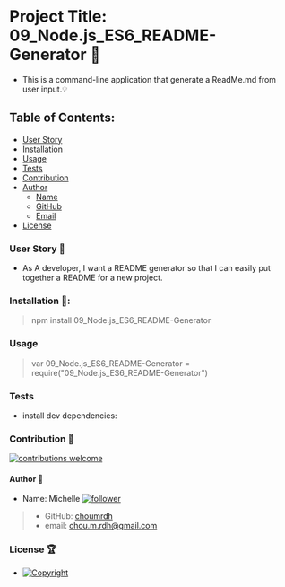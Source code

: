 
  # Project Title: 09_Node.js_ES6_README-Generator :raised_hands:
  - This is a command-line application that generate a ReadMe.md from user input.:bulb: 

  ## Table of Contents:
  - [User Story](https://github.com/choumrdh/09_Node.js_ES6_README-Generator#user-story-speech_balloon)
  - [Installation](https://github.com/choumrdh/09_Node.js_ES6_README-Generator#installation-floppy_disk)
  - [Usage](https://github.com/choumrdh/09_Node.js_ES6_README-Generator#usage)
  - [Tests](https://github.com/choumrdh/09_Node.js_ES6_README-Generator#tests)
  - [Contribution](https://github.com/choumrdh/09_Node.js_ES6_README-Generator#contribution-handshake)
  - [Author](https://github.com/choumrdh/09_Node.js_ES6_README-Generator#author-bust_in_silhouette)
    - [Name](https://github.com/choumrdh/09_Node.js_ES6_README-Generator#author-bust_in_silhouette)
    - [GitHub](https://github.com/choumrdh/09_Node.js_ES6_README-Generator#author-bust_in_silhouette)
    - [Email](https://github.com/choumrdh/09_Node.js_ES6_README-Generator#author-bust_in_silhouette)
  - [License](https://github.com/choumrdh/09_Node.js_ES6_README-Generator#license-trophy)
  
  ### User Story :speech_balloon:
  - As A developer, I want a README generator so that I can easily put together a README for a new project.
  
  ###  Installation :floppy_disk::
  
  > npm install 09_Node.js_ES6_README-Generator 

  ### Usage
   
  > var 09_Node.js_ES6_README-Generator = require("09_Node.js_ES6_README-Generator")

  ### Tests
  - install dev dependencies:
  

 ### Contribution :handshake: 
 [![contributions welcome](https://img.shields.io/badge/contributions-welcome-brightgreen.svg?style=flat)](https://github.com/choumrdh/09_Node.js_ES6_README-Generator/issues)
  
  
 
  
  #### 	Author :bust_in_silhouette:
   - Name: Michelle [![follower](https://img.shields.io/github/followers/choumrdh?label=follower&style=social)](https://github.com/choumrdh?tab=followers)
  
  > - GitHub: [choumrdh](https://github.com/choumrdh)
  > - email: chou.m.rdh@gmail.com
  >
  
 ### License :trophy:
  > 
  - [![Copyright](https://img.shields.io/badge/Copyright-Michelle-blue)](https://github.com/choumrdh)
